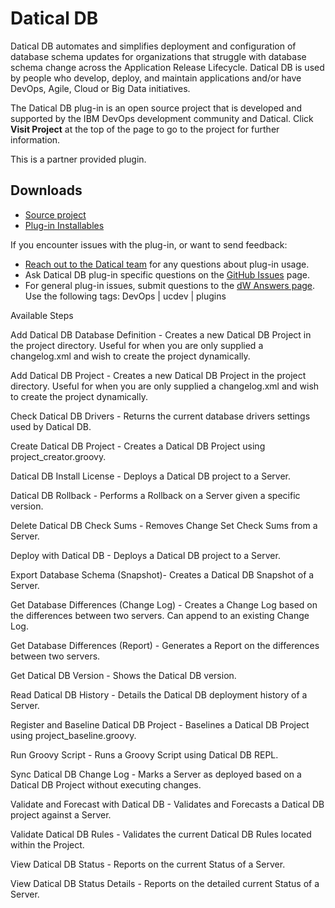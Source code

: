 
# Datical DB

Datical DB automates and simplifies deployment and configuration of database schema updates for organizations that struggle with database schema change across the Application Release Lifecycle. Datical DB is used by people who develop, deploy, and maintain applications and/or have DevOps, Agile, Cloud or Big Data initiatives.

The Datical DB plug-in is an open source project that is developed and supported by the IBM DevOps development community and Datical. Click **Visit Project** at the top of the page to go to the project for further information.

This is a partner provided plugin.

## Downloads

* [Source project](https://github.com/IBM-UrbanCode/DaticalDB-UCD-UCB)
* [Plug-in Installables](https://github.com/IBM-UrbanCode/DaticalDB-UCD-UCB/releases)

If you encounter issues with the plug-in, or want to send feedback:

* [Reach out to the Datical team](http://www-304.ibm.com/partnerworld/gsd/solutiondetails.do?solution=50447&lc=en&stateCd=P&tab=1) for any questions about plug-in usage.
* Ask Datical DB plug-in specific questions on the [GitHub Issues](https://github.com/IBM-UrbanCode/DaticalDB-UCD-UCB/issues) page.
* For general plug-in issues, submit questions to the [dW Answers page](https://community.ibm.com/community/user/wasdevops/urbancode-discussion). Use the following tags: DevOps | ucdev | plugins

Available Steps

Add Datical DB Database Definition - Creates a new Datical DB Project in the project directory. Useful for when you are only supplied a changelog.xml and wish to create the project dynamically.

Add Datical DB Project - Creates a new Datical DB Project in the project directory. Useful for when you are only supplied a changelog.xml and wish to create the project dynamically.

Check Datical DB Drivers - Returns the current database drivers settings used by Datical DB.

Create Datical DB Project - Creates a Datical DB Project using project\_creator.groovy.

Datical DB Install License - Deploys a Datical DB project to a Server.

Datical DB Rollback - Performs a Rollback on a Server given a specific version.

Delete Datical DB Check Sums - Removes Change Set Check Sums from a Server.

Deploy with Datical DB - Deploys a Datical DB project to a Server.

Export Database Schema (Snapshot)- Creates a Datical DB Snapshot of a Server.

Get Database Differences (Change Log) - Creates a Change Log based on the differences between two servers. Can append to an existing Change Log.

Get Database Differences (Report) - Generates a Report on the differences between two servers.

Get Datical DB Version - Shows the Datical DB version.

Read Datical DB History - Details the Datical DB deployment history of a Server.

Register and Baseline Datical DB Project - Baselines a Datical DB Project using project\_baseline.groovy.

Run Groovy Script - Runs a Groovy Script using Datical DB REPL.

Sync Datical DB Change Log - Marks a Server as deployed based on a Datical DB Project without executing changes.

Validate and Forecast with Datical DB - Validates and Forecasts a Datical DB project against a Server.

Validate Datical DB Rules - Validates the current Datical DB Rules located within the Project.

View Datical DB Status - Reports on the current Status of a Server.

View Datical DB Status Details - Reports on the detailed current Status of a Server.


